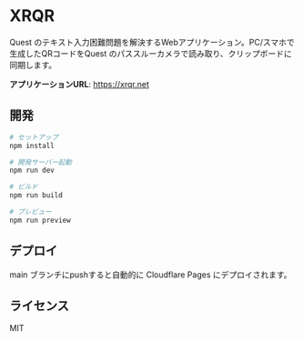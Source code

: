 # XRQR

Quest のテキスト入力困難問題を解決するWebアプリケーション。PC/スマホで生成したQRコードをQuest のパススルーカメラで読み取り、クリップボードに同期します。

**アプリケーションURL**: https://xrqr.net

## 開発

```bash
# セットアップ
npm install

# 開発サーバー起動
npm run dev

# ビルド
npm run build

# プレビュー
npm run preview
```

## デプロイ

main ブランチにpushすると自動的に Cloudflare Pages にデプロイされます。

## ライセンス

MIT